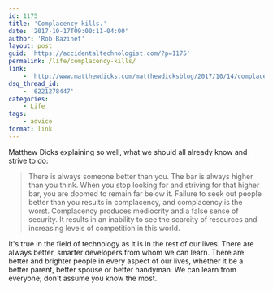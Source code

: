 ```yaml
---
id: 1175
title: 'Complacency kills.'
date: '2017-10-17T09:00:11-04:00'
author: 'Rob Bazinet'
layout: post
guid: 'https://accidentaltechnologist.com/?p=1175'
permalink: /life/complacency-kills/
link:
    - 'http://www.matthewdicks.com/matthewdicksblog/2017/10/14/complacency-kills'
dsq_thread_id:
    - '6221278447'
categories:
    - Life
tags:
    - advice
format: link
---
```


Matthew Dicks explaining so well, what we should all already know and strive to do:

> There is always someone better than you. The bar is always higher than you think. When you stop looking for and striving for that higher bar, you are doomed to remain far below it. Failure to seek out people better than you results in complacency, and complacency is the worst. Complacency produces mediocrity and a false sense of security. It results in an inability to see the scarcity of resources and increasing levels of competition in this world.

 It's true in the field of technology as it is in the rest of our lives. There are always better, smarter developers from whom we can learn. There are better and brighter people in every aspect of our lives, whether it be a better parent, better spouse or better handyman. We can learn from everyone; don't assume you know the most.